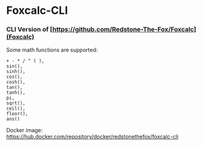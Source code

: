 # Foxcalc-CLI 
### CLI Version of [https://github.com/Redstone-The-Fox/Foxcalc](Foxcalc)

Some math functions are supported:
```
+ - * / ^ ( ),
sin(),
sinh(),
cos(),
cosh(),
tan(),
tanh(),
pi,
sqrt(),
ceil(),
floor(),
ans()
```

Docker image: https://hub.docker.com/repository/docker/redstonethefox/foxcalc-cli